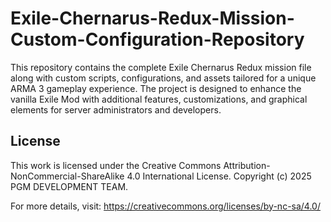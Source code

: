 # Exile-Chernarus-Redux-Mission-Custom-Configuration-Repository
This repository contains the complete Exile Chernarus Redux mission file along with custom scripts, configurations, and assets tailored for a unique ARMA 3 gameplay experience. The project is designed to enhance the vanilla Exile Mod with additional features, customizations, and graphical elements for server administrators and developers.

## License

This work is licensed under the Creative Commons Attribution-NonCommercial-ShareAlike 4.0 International License.
Copyright (c) 2025 PGM DEVELOPMENT TEAM.

For more details, visit: https://creativecommons.org/licenses/by-nc-sa/4.0/
